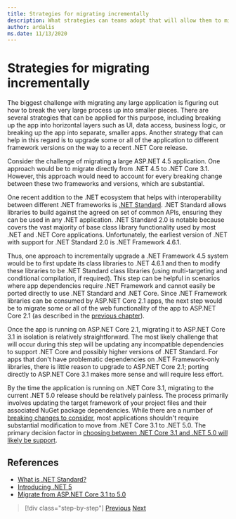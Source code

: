 ```yaml
---
title: Strategies for migrating incrementally
description: What strategies can teams adopt that will allow them to migrate large applications from ASP.NET MVC to .NET Core in an incremental fashion?
author: ardalis
ms.date: 11/13/2020
---
```


# Strategies for migrating incrementally

The biggest challenge with migrating any large application is figuring out how to break the very large process up into smaller pieces. There are several strategies that can be applied for this purpose, including breaking up the app into horizontal layers such as UI, data access, business logic, or breaking up the app into separate, smaller apps. Another strategy that can help in this regard is to upgrade some or all of the application to different framework versions on the way to a recent .NET Core release.

Consider the challenge of migrating a large ASP.NET 4.5 application. One approach would be to migrate directly from .NET 4.5 to .NET Core 3.1. However, this approach would need to account for every breaking change between these two frameworks and versions, which are substantial.

One recent addition to the .NET ecosystem that helps with interoperability between different .NET frameworks is [.NET Standard](https://dotnet.microsoft.com/platform/dotnet-standard). .NET Standard allows libraries to build against the agreed on set of common APIs, ensuring they can be used in any .NET application. .NET Standard 2.0 is notable because covers the vast majority of base class library functionality used by most .NET and .NET Core applications. Unfortunately, the earliest version of .NET with support for .NET Standard 2.0 is .NET Framework 4.6.1.

Thus, one approach to incrementally upgrade a .NET Framework 4.5 system would be to first update its class libraries to .NET 4.6.1 and then to modify these libraries to be .NET Standard class libraries (using multi-targeting and conditional compilation, if required). This step can be helpful in scenarios where app dependencies require .NET Framework and cannot easily be ported directly to use .NET Standard and .NET Core. Since .NET Framework libraries can be consumed by ASP.NET Core 2.1 apps, the next step would be to migrate some or all of the web functionality of the app to ASP.NET Core 2.1 (as described in the [previous chapter](choose-net-core-version.md)).

Once the app is running on ASP.NET Core 2.1, migrating it to ASP.NET Core 3.1 in isolation is relatively straightforward. The most likely challenge that will occur during this step will be updating any incompatible dependencies to support .NET Core and possibly higher versions of .NET Standard. For apps that don't have problematic dependencies on .NET Framework-only libraries, there is little reason to upgrade to ASP.NET Core 2.1; porting directly to ASP.NET Core 3.1 makes more sense and will require less effort.

By the time the application is running on .NET Core 3.1, migrating to the current .NET 5.0 release should be relatively painless. The process primarily involves updating the target framework of your project files and their associated NuGet package dependencies. While there are a number of [breaking changes to consider](/dotnet/core/compatibility/3.1-5.0), most applications shouldn't require substantial modification to move from .NET Core 3.1 to .NET 5.0. The primary decision factor in [choosing between .NET Core 3.1 and .NET 5.0 will likely be support](choose-net-core-version.md).

## References

- [What is .NET Standard?](https://dotnet.microsoft.com/platform/dotnet-standard)
- [Introducing .NET 5](https://devblogs.microsoft.com/dotnet/introducing-net-5/)
- [Migrate from ASP.NET Core 3.1 to 5.0](https://docs.microsoft.com/aspnet/core/migration/31-to-50)

>[!div class="step-by-step"]
>[Previous](choose-net-core-version.md)
>[Next](migrate-web-forms.md)
